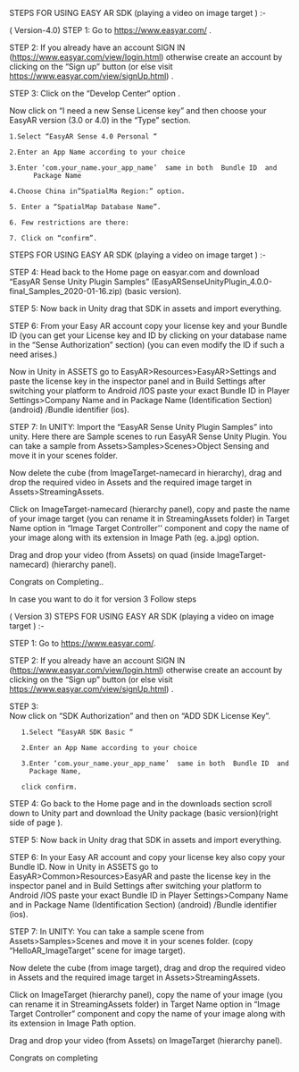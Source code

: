 ﻿STEPS  FOR USING  EASY AR SDK (playing a video on image target )  :-


( Version-4.0)
STEP 1:
Go to  https://www.easyar.com/  .

STEP 2:
If you already have an account SIGN IN (https://www.easyar.com/view/login.html)
otherwise create an account by clicking on the “Sign up” button 
(or else visit  https://www.easyar.com/view/signUp.html) .

STEP 3: 
Click on the “Develop Center“ option .
	   
Now click on “I need a new Sense License key” and then choose your EasyAR version (3.0 or 4.0) in the “Type” section.
   
	1.Select “EasyAR Sense 4.0 Personal “ 

	2.Enter an App Name according to your choice 

	3.Enter ‘com.your_name.your_app_name’  same in both  Bundle ID  and  
          Package Name

	4.Choose China in”SpatialMa Region:” option.

	5. Enter a “SpatialMap Database Name”.
   
	6. Few restrictions are there:

	7. Click on “confirm”.



STEPS  FOR USING  EASY AR SDK (playing a video on image target )  :-

STEP 4:
Head back to the Home page on easyar.com and download “EasyAR Sense Unity Plugin Samples” (EasyARSenseUnityPlugin_4.0.0-final_Samples_2020-01-16.zip) (basic version).

STEP 5: 
Now back in Unity drag that SDK in assets and import everything.

STEP 6:
From your Easy AR account copy your license key and your Bundle ID (you can get your License key and ID by clicking on your database name in the “Sense Authorization” section) (you can even modify the ID if such a need arises.)

Now in Unity in ASSETS go to EasyAR>Resources>EasyAR>Settings and paste the license key in the inspector panel and in Build Settings after switching your platform to Android /IOS paste your exact Bundle ID in Player Settings>Company Name and in Package Name (Identification Section) (android) /Bundle identifier (ios).

STEP 7: 
In UNITY:
Import the “EasyAR Sense Unity Plugin Samples” into unity.
Here there are Sample scenes to run EasyAR Sense Unity Plugin.
You can take a sample from Assets>Samples>Scenes>Object Sensing and move it in your scenes folder.

Now delete the cube (from ImageTarget-namecard in hierarchy), drag and drop the required video in Assets and the required image target in Assets>StreamingAssets.

Click on ImageTarget-namecard (hierarchy panel), copy and paste the name of your image target (you can rename it in StreamingAssets folder) in Target Name option in “Image Target Controller'' component and copy the name of your image along with its extension in Image Path (eg. a.jpg) option.

Drag and drop your video (from Assets) on quad (inside ImageTarget-namecard) (hierarchy panel).

Congrats on Completing..

In case you want to do it for version 3
Follow steps


( Version 3)
STEPS  FOR USING  EASY AR SDK (playing a video on image target )  :-

STEP 1:
Go to https://www.easyar.com/.

STEP 2: 
If you already have an account SIGN IN (https://www.easyar.com/view/login.html) otherwise create an account by clicking on the “Sign up” button 
(or else visit https://www.easyar.com/view/signUp.html) .

STEP 3:  
Now click on “SDK Authorization” and then on “ADD SDK License Key”.
   
       1.Select “EasyAR SDK Basic “ 
   
       2.Enter an App Name according to your choice 
   
       3.Enter ‘com.your_name.your_app_name’  same in both  Bundle ID  and  
         Package Name,
  
       click confirm.

STEP 4: 
Go back to the Home page and in the downloads section scroll down to Unity part and download the Unity package (basic version)(right side of page ).

STEP 5: 
Now back in Unity drag that SDK in assets and import everything.

STEP 6: 
In your Easy AR account and copy your license key also copy your Bundle ID.
Now in Unity in ASSETS go to EasyAR>Common>Resources>EasyAR and paste the license key in the inspector panel and in Build Settings after switching your platform to Android /IOS paste your exact Bundle ID in Player Settings>Company Name and in Package Name (Identification Section) (android) /Bundle identifier (ios).

STEP 7: 
In UNITY:
You can take a sample scene from Assets>Samples>Scenes and move it in your scenes folder. (copy “HelloAR_ImageTarget” scene for image target).

Now delete the cube (from image target), drag and drop the required video in Assets and the required image target in Assets>StreamingAssets.

Click on ImageTarget (hierarchy panel), copy the name of your image (you can rename it in StreamingAssets folder) in Target Name option in “Image Target Controller” component and copy the name of your image along with its extension in Image Path option.

Drag and drop your video (from Assets) on ImageTarget (hierarchy panel).

Congrats on completing 



